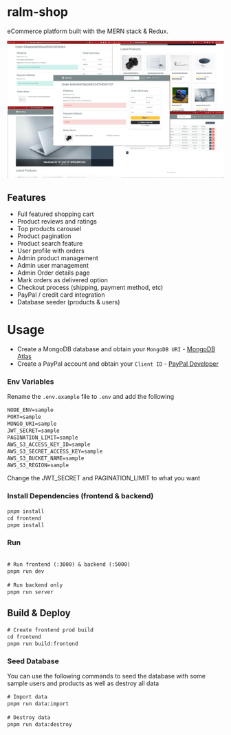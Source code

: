 # ralm-shop

eCommerce platform built with the MERN stack & Redux.

<img src="./frontend/public/images/screens.png">

## Features

- Full featured shopping cart
- Product reviews and ratings
- Top products carousel
- Product pagination
- Product search feature
- User profile with orders
- Admin product management
- Admin user management
- Admin Order details page
- Mark orders as delivered option
- Checkout process (shipping, payment method, etc)
- PayPal / credit card integration
- Database seeder (products & users)

# Usage

- Create a MongoDB database and obtain your `MongoDB URI` - [MongoDB Atlas](https://www.mongodb.com/cloud/atlas/register)
- Create a PayPal account and obtain your `Client ID` - [PayPal Developer](https://developer.paypal.com/)

### Env Variables

Rename the `.env.example` file to `.env` and add the following

```
NODE_ENV=sample
PORT=sample
MONGO_URI=sample
JWT_SECRET=sample
PAGINATION_LIMIT=sample
AWS_S3_ACCESS_KEY_ID=sample
AWS_S3_SECRET_ACCESS_KEY=sample
AWS_S3_BUCKET_NAME=sample
AWS_S3_REGION=sample
```

Change the JWT_SECRET and PAGINATION_LIMIT to what you want

### Install Dependencies (frontend & backend)

```
pnpm install
cd frontend
pnpm install
```

### Run

```

# Run frontend (:3000) & backend (:5000)
pnpm run dev

# Run backend only
pnpm run server
```

## Build & Deploy

```
# Create frontend prod build
cd frontend
pnpm run build:frontend
```

### Seed Database

You can use the following commands to seed the database with some sample users and products as well as destroy all data

```
# Import data
pnpm run data:import

# Destroy data
pnpm run data:destroy
```
